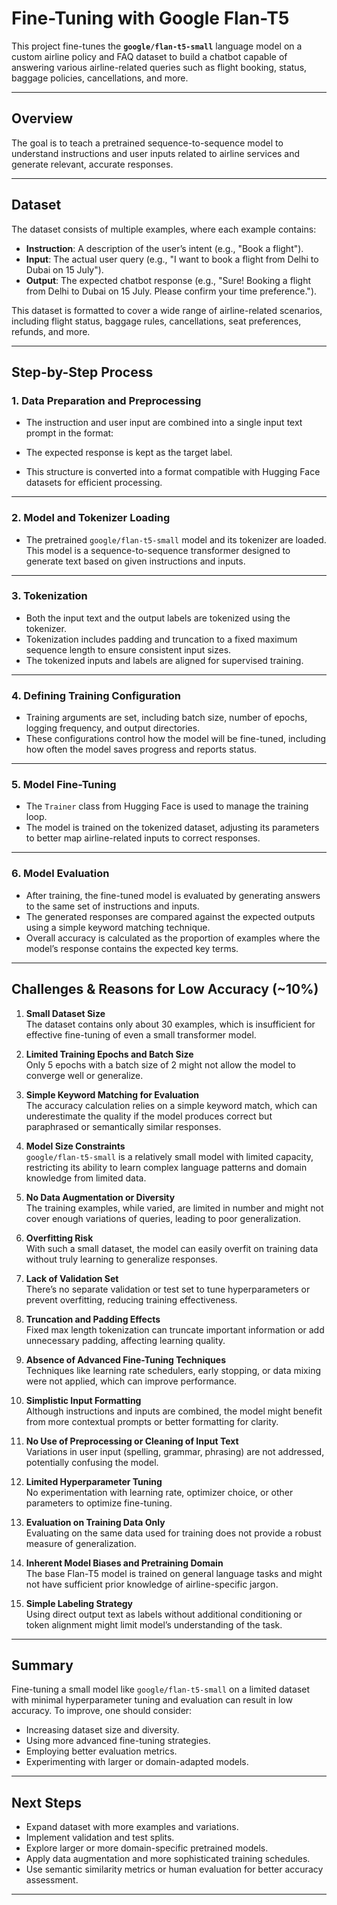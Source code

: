 # Fine-Tuning with Google Flan-T5

This project fine-tunes the **`google/flan-t5-small`** language model on a custom airline policy and FAQ dataset to build a chatbot capable of answering various airline-related queries such as flight booking, status, baggage policies, cancellations, and more.

---

## Overview

The goal is to teach a pretrained sequence-to-sequence model to understand instructions and user inputs related to airline services and generate relevant, accurate responses.

---

## Dataset

The dataset consists of multiple examples, where each example contains:

- **Instruction**: A description of the user’s intent (e.g., "Book a flight").
- **Input**: The actual user query (e.g., "I want to book a flight from Delhi to Dubai on 15 July").
- **Output**: The expected chatbot response (e.g., "Sure! Booking a flight from Delhi to Dubai on 15 July. Please confirm your time preference.").

This dataset is formatted to cover a wide range of airline-related scenarios, including flight status, baggage rules, cancellations, seat preferences, refunds, and more.

---

## Step-by-Step Process

### 1. Data Preparation and Preprocessing

- The instruction and user input are combined into a single input text prompt in the format:
  
- The expected response is kept as the target label.

- This structure is converted into a format compatible with Hugging Face datasets for efficient processing.

---

### 2. Model and Tokenizer Loading

- The pretrained `google/flan-t5-small` model and its tokenizer are loaded. This model is a sequence-to-sequence transformer designed to generate text based on given instructions and inputs.

---

### 3. Tokenization

- Both the input text and the output labels are tokenized using the tokenizer.
- Tokenization includes padding and truncation to a fixed maximum sequence length to ensure consistent input sizes.
- The tokenized inputs and labels are aligned for supervised training.

---

### 4. Defining Training Configuration

- Training arguments are set, including batch size, number of epochs, logging frequency, and output directories.
- These configurations control how the model will be fine-tuned, including how often the model saves progress and reports status.

---

### 5. Model Fine-Tuning

- The `Trainer` class from Hugging Face is used to manage the training loop.
- The model is trained on the tokenized dataset, adjusting its parameters to better map airline-related inputs to correct responses.

---

### 6. Model Evaluation

- After training, the fine-tuned model is evaluated by generating answers to the same set of instructions and inputs.
- The generated responses are compared against the expected outputs using a simple keyword matching technique.
- Overall accuracy is calculated as the proportion of examples where the model’s response contains the expected key terms.

---


## Challenges & Reasons for Low Accuracy (~10%)

1. **Small Dataset Size**  
 The dataset contains only about 30 examples, which is insufficient for effective fine-tuning of even a small transformer model.

2. **Limited Training Epochs and Batch Size**  
 Only 5 epochs with a batch size of 2 might not allow the model to converge well or generalize.

3. **Simple Keyword Matching for Evaluation**  
 The accuracy calculation relies on a simple keyword match, which can underestimate the quality if the model produces correct but paraphrased or semantically similar responses.

4. **Model Size Constraints**  
 `google/flan-t5-small` is a relatively small model with limited capacity, restricting its ability to learn complex language patterns and domain knowledge from limited data.

5. **No Data Augmentation or Diversity**  
 The training examples, while varied, are limited in number and might not cover enough variations of queries, leading to poor generalization.

6. **Overfitting Risk**  
 With such a small dataset, the model can easily overfit on training data without truly learning to generalize responses.

7. **Lack of Validation Set**  
 There’s no separate validation or test set to tune hyperparameters or prevent overfitting, reducing training effectiveness.

8. **Truncation and Padding Effects**  
 Fixed max length tokenization can truncate important information or add unnecessary padding, affecting learning quality.

9. **Absence of Advanced Fine-Tuning Techniques**  
 Techniques like learning rate schedulers, early stopping, or data mixing were not applied, which can improve performance.

10. **Simplistic Input Formatting**  
  Although instructions and inputs are combined, the model might benefit from more contextual prompts or better formatting for clarity.

11. **No Use of Preprocessing or Cleaning of Input Text**  
  Variations in user input (spelling, grammar, phrasing) are not addressed, potentially confusing the model.

12. **Limited Hyperparameter Tuning**  
  No experimentation with learning rate, optimizer choice, or other parameters to optimize fine-tuning.

13. **Evaluation on Training Data Only**  
  Evaluating on the same data used for training does not provide a robust measure of generalization.

14. **Inherent Model Biases and Pretraining Domain**  
  The base Flan-T5 model is trained on general language tasks and might not have sufficient prior knowledge of airline-specific jargon.

15. **Simple Labeling Strategy**  
  Using direct output text as labels without additional conditioning or token alignment might limit model’s understanding of the task.

---

## Summary

Fine-tuning a small model like `google/flan-t5-small` on a limited dataset with minimal hyperparameter tuning and evaluation can result in low accuracy. To improve, one should consider:

- Increasing dataset size and diversity.
- Using more advanced fine-tuning strategies.
- Employing better evaluation metrics.
- Experimenting with larger or domain-adapted models.

---

## Next Steps

- Expand dataset with more examples and variations.
- Implement validation and test splits.
- Explore larger or more domain-specific pretrained models.
- Apply data augmentation and more sophisticated training schedules.
- Use semantic similarity metrics or human evaluation for better accuracy assessment.

---

